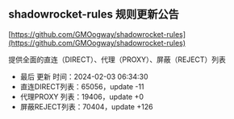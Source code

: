 ## shadowrocket-rules 规则更新公告

[https://github.com/GMOogway/shadowrocket-rules](https://github.com/GMOogway/shadowrocket-rules)

提供全面的直连（DIRECT）、代理（PROXY）、屏蔽（REJECT）列表
- 最后 更新 时间：2024-02-03 06:34:30
- 直连DIRECT列表：65056，update -11
- 代理PROXY 列表：19406，update +0
- 屏蔽REJECT列表：70404，update +126